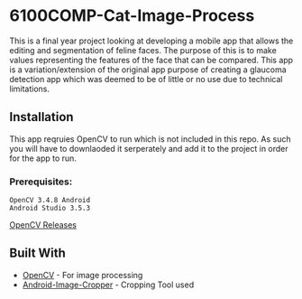 # 6100COMP-Cat-Image-Process
This is a final year project looking at developing a mobile app that allows the editing and segmentation of feline faces. The purpose of this is to make values representing the features of the face that can be compared. This app is a variation/extension of the original app purpose of creating a glaucoma detection app which was deemed to be of little or no use due to technical limitations. 

## Installation
This app reqruies OpenCV to run which is not included in this repo. As such you will have to downlaoded it serperately and add it to the project in order for the app to run.
### Prerequisites: 
```
OpenCV 3.4.8 Android
Android Studio 3.5.3
```
[OpenCV Releases](https://opencv.org/releases/)
## Built With

* [OpenCV](https://opencv.org/) - For image processing
* [Android-Image-Cropper](https://github.com/ArthurHub/Android-Image-Cropper) - Cropping Tool used
